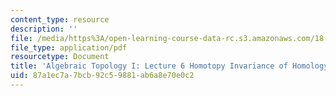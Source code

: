 ```yaml
---
content_type: resource
description: ''
file: /media/https%3A/open-learning-course-data-rc.s3.amazonaws.com/18-905-algebraic-topology-i-fall-2016/87a1ec7a7bcb92c59881ab6a8e70e0c2_MIT18_905F16_lec6.pdf
file_type: application/pdf
resourcetype: Document
title: 'Algebraic Topology I: Lecture 6 Homotopy Invariance of Homology'
uid: 87a1ec7a-7bcb-92c5-9881-ab6a8e70e0c2
---
```

